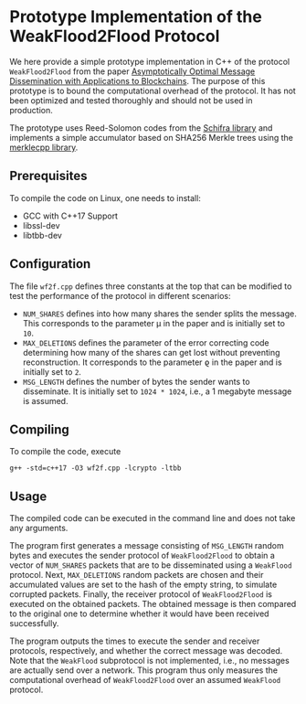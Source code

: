 # Prototype Implementation of the WeakFlood2Flood Protocol
We here provide a simple prototype implementation in C++ of the protocol `WeakFlood2Flood` from the paper [Asymptotically Optimal Message Dissemination with Applications to Blockchains](https://eprint.iacr.org/2022/1723). The purpose of this prototype is to bound the computational overhead of the protocol. It has not been optimized and tested thoroughly and should not be used in production.

The prototype uses Reed-Solomon codes from the [Schifra library](https://github.com/ArashPartow/schifra)
and implements a simple accumulator based on SHA256 Merkle trees using the [merklecpp library](https://github.com/microsoft/merklecpp/).

## Prerequisites
To compile the code on Linux, one needs to install:

- GCC with C++17 Support
- libssl-dev
- libtbb-dev

## Configuration
The file `wf2f.cpp` defines three constants at the top that can be modified to test the performance of the protocol in different scenarios:

- `NUM_SHARES` defines into how many shares the sender splits the message. This corresponds to the parameter µ in the paper and is initially set to `10`.
- `MAX_DELETIONS` defines the parameter of the error correcting code determining how many of the shares can get lost without preventing reconstruction. It corresponds to the parameter ϱ in the paper and is initially set to `2`.
- `MSG_LENGTH` defines the number of bytes the sender wants to disseminate. It is initially set to `1024 * 1024`, i.e., a 1 megabyte message is assumed.

## Compiling
To compile the code, execute
```
g++ -std=c++17 -O3 wf2f.cpp -lcrypto -ltbb
``` 

## Usage
The compiled code can be executed in the command line and does not take any arguments.

The program first generates a message consisting of `MSG_LENGTH` random bytes and executes the sender protocol of `WeakFlood2Flood` to obtain a vector of `NUM_SHARES` packets that are to be disseminated using a `WeakFlood` protocol.
Next, `MAX_DELETIONS` random packets are chosen and their accumulated values are set to the hash of the empty string, to simulate corrupted packets.
Finally, the receiver protocol of `WeakFlood2Flood` is executed on the obtained packets. The obtained message is then compared to the original one to determine whether it would have been received successfully.

The program outputs the times to execute the sender and receiver protocols, respectively, and whether the correct message was decoded. Note that the `WeakFlood` subprotocol is not implemented, i.e., no messages are actually send over a network. This program thus only measures the computational overhead of `WeakFlood2Flood` over an assumed `WeakFlood` protocol.
